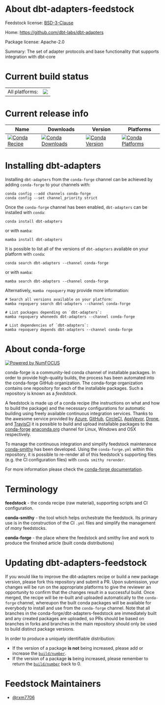 About dbt-adapters-feedstock
============================

Feedstock license: [BSD-3-Clause](https://github.com/conda-forge/dbt-adapters-feedstock/blob/main/LICENSE.txt)

Home: https://github.com/dbt-labs/dbt-adapters

Package license: Apache-2.0

Summary: The set of adapter protocols and base functionality that supports integration with dbt-core

Current build status
====================


<table><tr><td>All platforms:</td>
    <td>
      <a href="https://dev.azure.com/conda-forge/feedstock-builds/_build/latest?definitionId=22348&branchName=main">
        <img src="https://dev.azure.com/conda-forge/feedstock-builds/_apis/build/status/dbt-adapters-feedstock?branchName=main">
      </a>
    </td>
  </tr>
</table>

Current release info
====================

| Name | Downloads | Version | Platforms |
| --- | --- | --- | --- |
| [![Conda Recipe](https://img.shields.io/badge/recipe-dbt--adapters-green.svg)](https://anaconda.org/conda-forge/dbt-adapters) | [![Conda Downloads](https://img.shields.io/conda/dn/conda-forge/dbt-adapters.svg)](https://anaconda.org/conda-forge/dbt-adapters) | [![Conda Version](https://img.shields.io/conda/vn/conda-forge/dbt-adapters.svg)](https://anaconda.org/conda-forge/dbt-adapters) | [![Conda Platforms](https://img.shields.io/conda/pn/conda-forge/dbt-adapters.svg)](https://anaconda.org/conda-forge/dbt-adapters) |

Installing dbt-adapters
=======================

Installing `dbt-adapters` from the `conda-forge` channel can be achieved by adding `conda-forge` to your channels with:

```
conda config --add channels conda-forge
conda config --set channel_priority strict
```

Once the `conda-forge` channel has been enabled, `dbt-adapters` can be installed with `conda`:

```
conda install dbt-adapters
```

or with `mamba`:

```
mamba install dbt-adapters
```

It is possible to list all of the versions of `dbt-adapters` available on your platform with `conda`:

```
conda search dbt-adapters --channel conda-forge
```

or with `mamba`:

```
mamba search dbt-adapters --channel conda-forge
```

Alternatively, `mamba repoquery` may provide more information:

```
# Search all versions available on your platform:
mamba repoquery search dbt-adapters --channel conda-forge

# List packages depending on `dbt-adapters`:
mamba repoquery whoneeds dbt-adapters --channel conda-forge

# List dependencies of `dbt-adapters`:
mamba repoquery depends dbt-adapters --channel conda-forge
```


About conda-forge
=================

[![Powered by
NumFOCUS](https://img.shields.io/badge/powered%20by-NumFOCUS-orange.svg?style=flat&colorA=E1523D&colorB=007D8A)](https://numfocus.org)

conda-forge is a community-led conda channel of installable packages.
In order to provide high-quality builds, the process has been automated into the
conda-forge GitHub organization. The conda-forge organization contains one repository
for each of the installable packages. Such a repository is known as a *feedstock*.

A feedstock is made up of a conda recipe (the instructions on what and how to build
the package) and the necessary configurations for automatic building using freely
available continuous integration services. Thanks to the awesome service provided by
[Azure](https://azure.microsoft.com/en-us/services/devops/), [GitHub](https://github.com/),
[CircleCI](https://circleci.com/), [AppVeyor](https://www.appveyor.com/),
[Drone](https://cloud.drone.io/welcome), and [TravisCI](https://travis-ci.com/)
it is possible to build and upload installable packages to the
[conda-forge](https://anaconda.org/conda-forge) [anaconda.org](https://anaconda.org/)
channel for Linux, Windows and OSX respectively.

To manage the continuous integration and simplify feedstock maintenance
[conda-smithy](https://github.com/conda-forge/conda-smithy) has been developed.
Using the ``conda-forge.yml`` within this repository, it is possible to re-render all of
this feedstock's supporting files (e.g. the CI configuration files) with ``conda smithy rerender``.

For more information please check the [conda-forge documentation](https://conda-forge.org/docs/).

Terminology
===========

**feedstock** - the conda recipe (raw material), supporting scripts and CI configuration.

**conda-smithy** - the tool which helps orchestrate the feedstock.
                   Its primary use is in the construction of the CI ``.yml`` files
                   and simplify the management of *many* feedstocks.

**conda-forge** - the place where the feedstock and smithy live and work to
                  produce the finished article (built conda distributions)


Updating dbt-adapters-feedstock
===============================

If you would like to improve the dbt-adapters recipe or build a new
package version, please fork this repository and submit a PR. Upon submission,
your changes will be run on the appropriate platforms to give the reviewer an
opportunity to confirm that the changes result in a successful build. Once
merged, the recipe will be re-built and uploaded automatically to the
`conda-forge` channel, whereupon the built conda packages will be available for
everybody to install and use from the `conda-forge` channel.
Note that all branches in the conda-forge/dbt-adapters-feedstock are
immediately built and any created packages are uploaded, so PRs should be based
on branches in forks and branches in the main repository should only be used to
build distinct package versions.

In order to produce a uniquely identifiable distribution:
 * If the version of a package **is not** being increased, please add or increase
   the [``build/number``](https://docs.conda.io/projects/conda-build/en/latest/resources/define-metadata.html#build-number-and-string).
 * If the version of a package **is** being increased, please remember to return
   the [``build/number``](https://docs.conda.io/projects/conda-build/en/latest/resources/define-metadata.html#build-number-and-string)
   back to 0.

Feedstock Maintainers
=====================

* [@rxm7706](https://github.com/rxm7706/)

